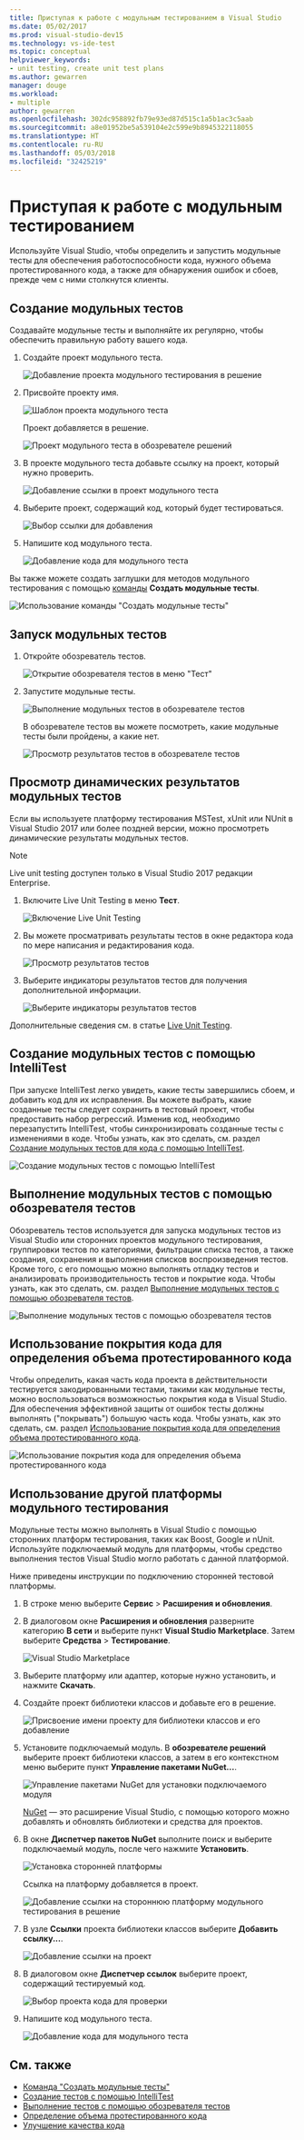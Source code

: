 ```yaml
---
title: Приступая к работе с модульным тестированием в Visual Studio
ms.date: 05/02/2017
ms.prod: visual-studio-dev15
ms.technology: vs-ide-test
ms.topic: conceptual
helpviewer_keywords:
- unit testing, create unit test plans
ms.author: gewarren
manager: douge
ms.workload:
- multiple
author: gewarren
ms.openlocfilehash: 302dc958892fb79e93ed87d515c1a5b1ac3c5aab
ms.sourcegitcommit: a8e01952be5a539104e2c599e9b8945322118055
ms.translationtype: HT
ms.contentlocale: ru-RU
ms.lasthandoff: 05/03/2018
ms.locfileid: "32425219"
---
```

# <a name="get-started-with-unit-testing"></a>Приступая к работе с модульным тестированием

Используйте Visual Studio, чтобы определить и запустить модульные тесты для обеспечения работоспособности кода, нужного объема протестированного кода, а также для обнаружения ошибок и сбоев, прежде чем с ними столкнутся клиенты.

## <a name="create-unit-tests"></a>Создание модульных тестов

Создавайте модульные тесты и выполняйте их регулярно, чтобы обеспечить правильную работу вашего кода.

1. Создайте проект модульного теста.

   ![Добавление проекта модульного тестирования в решение](media/createunittest1.png)

1. Присвойте проекту имя.

   ![Шаблон проекта модульного теста](media/createunittest2.png)

   Проект добавляется в решение.

   ![Проект модульного теста в обозревателе решений](media/createunittest5.png)

1. В проекте модульного теста добавьте ссылку на проект, который нужно проверить.

   ![Добавление ссылки в проект модульного теста](media/createunittest6.png)

1. Выберите проект, содержащий код, который будет тестироваться.

   ![Выбор ссылки для добавления](media/createunittest7.png)

1. Напишите код модульного теста.

   ![Добавление кода для модульного теста](media/createunittest8.png)

Вы также можете создать заглушки для методов модульного тестирования с помощью [команды](create-unit-tests-menu.md) **Создать модульные тесты**.

![Использование команды "Создать модульные тесты"](media/createunittestcommand2.png)

## <a name="run-unit-tests"></a>Запуск модульных тестов

1. Откройте обозреватель тестов.

   ![Открытие обозревателя тестов в меню "Тест"](media/rununittest1.png)

1. Запустите модульные тесты.

   ![Выполнение модульных тестов в обозревателе тестов](media/rununittest2.png)

   В обозревателе тестов вы можете посмотреть, какие модульные тесты были пройдены, а какие нет.

   ![Просмотр результатов тестов в обозревателе тестов](media/rununittest3.png)

## <a name="view-live-unit-test-results"></a>Просмотр динамических результатов модульных тестов

Если вы используете платформу тестирования MSTest, xUnit или NUnit в Visual Studio 2017 или более поздней версии, можно просмотреть динамические результаты модульных тестов.

> [!NOTE]
> Live unit testing доступен только в Visual Studio 2017 редакции Enterprise.

1. Включите Live Unit Testing в меню **Тест**.

   ![Включение Live Unit Testing](media/live-test-results-start.png)

1. Вы можете просматривать результаты тестов в окне редактора кода по мере написания и редактирования кода.

   ![Просмотр результатов тестов](media/live-test-results-ui.png)

1. Выберите индикаторы результатов тестов для получения дополнительной информации.

   ![Выберите индикаторы результатов тестов](media/live-test-results-details.png)

Дополнительные сведения см. в статье [Live Unit Testing](../test/live-unit-testing-intro.md).

## <a name="generate-unit-tests-with-intellitest"></a>Создание модульных тестов с помощью IntelliTest

При запуске IntelliTest легко увидеть, какие тесты завершились сбоем, и добавить код для их исправления. Вы можете выбрать, какие созданные тесты следует сохранить в тестовый проект, чтобы предоставить набор регрессий. Изменив код, необходимо перезапустить IntelliTest, чтобы синхронизировать созданные тесты с изменениями в коде. Чтобы узнать, как это сделать, см. раздел [Создание модульных тестов для кода с помощью IntelliTest](../test/generate-unit-tests-for-your-code-with-intellitest.md).

![Создание модульных тестов с помощью IntelliTest](media/intellitest.png)

## <a name="run-unit-tests-with-test-explorer"></a>Выполнение модульных тестов с помощью обозревателя тестов

Обозреватель тестов используется для запуска модульных тестов из Visual Studio или сторонних проектов модульного тестирования, группировки тестов по категориями, фильтрации списка тестов, а также создания, сохранения и выполнения списков воспроизведения тестов. Кроме того, с его помощью можно выполнять отладку тестов и анализировать производительность тестов и покрытие кода. Чтобы узнать, как это сделать, см. раздел [Выполнение модульных тестов с помощью обозревателя тестов](../test/run-unit-tests-with-test-explorer.md).

![Выполнение модульных тестов с помощью обозревателя тестов](media/testexplorer.png)

## <a name="use-code-coverage-to-determine-how-much-code-is-being-tested"></a>Использование покрытия кода для определения объема протестированного кода

Чтобы определить, какая часть кода проекта в действительности тестируется закодированными тестами, такими как модульные тесты, можно воспользоваться возможностью покрытия кода в Visual Studio. Для обеспечения эффективной защиты от ошибок тесты должны выполнять ("покрывать") большую часть кода. Чтобы узнать, как это сделать, см. раздел [Использование покрытия кода для определения объема протестированного кода](../test/using-code-coverage-to-determine-how-much-code-is-being-tested.md).

![Использование покрытия кода для определения объема протестированного кода](media/codecoverage.png)

## <a name="use-a-different-unit-test-framework"></a>Использование другой платформы модульного тестирования

Модульные тесты можно выполнять в Visual Studio с помощью сторонних платформ тестирования, таких как Boost, Google и nUnit. Используйте подключаемый модуль для платформы, чтобы средство выполнения тестов Visual Studio могло работать с данной платформой.

Ниже приведены инструкции по подключению сторонней тестовой платформы.

1. В строке меню выберите **Сервис** > **Расширения и обновления**.

1. В диалоговом окне **Расширения и обновления** разверните категорию **В сети** и выберите пункт **Visual Studio Marketplace**. Затем выберите **Средства** > **Тестирование**.

   ![Visual Studio Marketplace](media/extensions-and-updates-testing.png)

1. Выберите платформу или адаптер, которые нужно установить, и нажмите **Скачать**.

1. Создайте проект библиотеки классов и добавьте его в решение.

   ![Присвоение имени проекту для библиотеки классов и его добавление](media/create3rdpartyunittest3.png)

1. Установите подключаемый модуль. В **обозревателе решений** выберите проект библиотеки классов, а затем в его контекстном меню выберите пункт **Управление пакетами NuGet...**.

   ![Управление пакетами NuGet для установки подключаемого модуля](media/create3rdpartyunittest3a.png)

   [NuGet](https://www.nuget.org/) — это расширение Visual Studio, с помощью которого можно добавлять и обновлять библиотеки и средства для проектов.

1. В окне **Диспетчер пакетов NuGet** выполните поиск и выберите подключаемый модуль, после чего нажмите **Установить**.

   ![Установка сторонней платформы](media/create3rdpartyunittest4.png)

   Ссылка на платформу добавляется в проект.

   ![Добавление ссылки на стороннюю платформу модульного тестирования в решение](media/create3rdpartyunittest6.png)

1. В узле **Ссылки** проекта библиотеки классов выберите **Добавить ссылку...**.

   ![Добавление ссылки на проект](media/createunittest6.png)

1. В диалоговом окне **Диспетчер ссылок** выберите проект, содержащий тестируемый код.

   ![Выбор проекта кода для проверки](media/createunittest7.png)

1. Напишите код модульного теста.

   ![Добавление кода для модульного теста](media/create3rdpartyunittest7.png)

## <a name="see-also"></a>См. также

* [Команда "Создать модульные тесты"](create-unit-tests-menu.md)
* [Создание тестов с помощью IntelliTest](generate-unit-tests-for-your-code-with-intellitest.md)
* [Выполнение тестов с помощью обозревателя тестов](run-unit-tests-with-test-explorer.md)
* [Определение объема протестированного кода](using-code-coverage-to-determine-how-much-code-is-being-tested.md)
* [Улучшение качества кода](improve-code-quality.md)